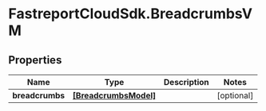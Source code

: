 # FastreportCloudSdk.BreadcrumbsVM

## Properties

Name | Type | Description | Notes
------------ | ------------- | ------------- | -------------
**breadcrumbs** | [**[BreadcrumbsModel]**](BreadcrumbsModel.md) |  | [optional] 


